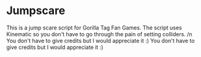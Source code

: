 # Jumpscare
This is a jump scare script for Gorilla Tag Fan Games. The script uses Kinematic so you don't have to go through the pain of setting colliders. /n You don't have to give credits but I would appreciate it :)
You don't have to give credits but I would appreciate it :)
